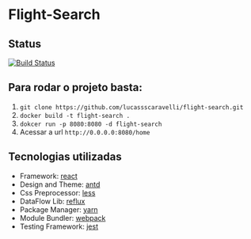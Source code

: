 # Flight-Search

## Status

[![Build Status](https://travis-ci.org/lucassscaravelli/flight-search.svg?branch=master)](https://travis-ci.org/lucassscaravelli/flight-search)

## Para rodar o projeto basta:

1. ```git clone https://github.com/lucassscaravelli/flight-search.git```
2. ```docker build -t flight-search .```
3. ```dokcer run -p 8080:8080 -d flight-search```
4. Acessar a url ```http://0.0.0.0:8080/home```

## Tecnologias utilizadas
* Framework: [react](https://reactjs.org/)
* Design and Theme: [antd](https://ant.design/)
* Css Preprocessor: [less](http://lesscss.org/)
* DataFlow Lib: [reflux](https://github.com/reflux/refluxjs)
* Package Manager: [yarn](https://yarnpkg.com)
* Module Bundler: [webpack](https://webpack.js.org/)
* Testing Framework: [jest](https://jestjs.io/)
